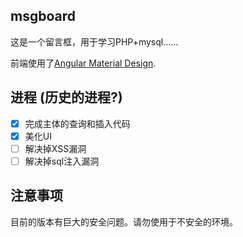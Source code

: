 ## msgboard

这是一个留言框，用于学习PHP+mysql……

前端使用了[Angular Material Design](https://github.com/angular/material).

## 进程 (历史的进程?)

* [x] 完成主体的查询和插入代码
* [x] 美化UI
* [ ] 解决掉XSS漏洞
* [ ] 解决掉sql注入漏洞

## 注意事项

目前的版本有巨大的安全问题。请勿使用于不安全的环境。

